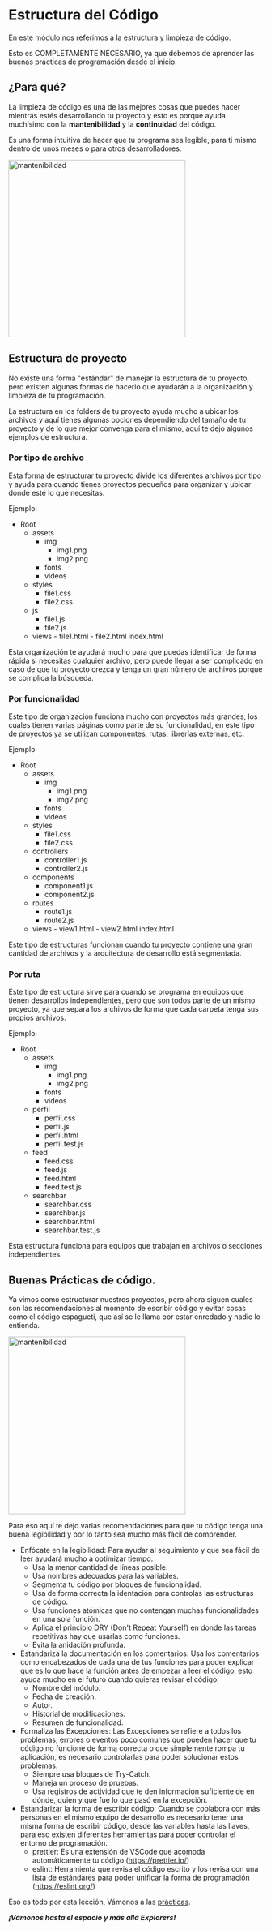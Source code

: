 # Estructura del Código

En este módulo nos referimos a la estructura y limpieza de código.

Esto es COMPLETAMENTE NECESARIO, ya que debemos de aprender las buenas prácticas de programación desde el inicio.

## ¿Para qué?

La limpieza de código es una de las mejores cosas que puedes hacer mientras estés desarrollando tu proyecto y esto es porque ayuda muchísimo con la **mantenibilidad** y la **continuidad** del código.

Es una forma intuitiva de hacer que tu programa sea legible, para ti mismo dentro de unos meses o para otros desarrolladores.

<img src="../images/mantenbilidad.jpg" alt="mantenibilidad" height="350">

## Estructura de proyecto

No existe una forma "estándar" de manejar la estructura de tu proyecto, pero existen algunas formas de hacerlo que ayudarán a la organización y limpieza de tu programación.

La estructura en los folders de tu proyecto ayuda mucho a ubicar los archivos y aquí tienes algunas opciones dependiendo del tamaño de tu proyecto y de lo que mejor convenga para el mismo, aquí te dejo algunos ejemplos de estructura.

### Por tipo de archivo

Esta forma de estructurar tu proyecto divide los diferentes archivos por tipo y ayuda para cuando tienes proyectos pequeños para organizar y ubicar donde esté lo que necesitas.

Ejemplo:

- Root
  - assets
    - img
      - img1.png
      - img2.png
    - fonts
    - videos
  - styles
    - file1.css
    - file2.css
  - js
    - file1.js
    - file2.js
  - views - file1.html - file2.html
    index.html

Esta organización te ayudará mucho para que puedas identificar de forma rápida si necesitas cualquier archivo, pero puede llegar a ser complicado en caso de que tu proyecto crezca y tenga un gran número de archivos porque se complica la búsqueda.

### Por funcionalidad

Este tipo de organización funciona mucho con proyectos más grandes, los cuales tienen varias páginas como parte de su funcionalidad, en este tipo de proyectos ya se utilizan componentes, rutas, librerías externas, etc.

Ejemplo

- Root
  - assets
    - img
      - img1.png
      - img2.png
    - fonts
    - videos
  - styles
    - file1.css
    - file2.css
  - controllers
    - controller1.js
    - controller2.js
  - components
    - component1.js
    - component2.js
  - routes
    - route1.js
    - route2.js
  - views - view1.html - view2.html
    index.html

Este tipo de estructuras funcionan cuando tu proyecto contiene una gran cantidad de archivos y la arquitectura de desarrollo está segmentada.

### Por ruta

Este tipo de estructura sirve para cuando se programa en equipos que tienen desarrollos independientes, pero que son todos parte de un mismo proyecto, ya que separa los archivos de forma que cada carpeta tenga sus propios archivos.

Ejemplo:

- Root
  - assets
    - img
      - img1.png
      - img2.png
    - fonts
    - videos
  - perfil
    - perfil.css
    - perfil.js
    - perfil.html
    - perfil.test.js
  - feed
    - feed.css
    - feed.js
    - feed.html
    - feed.test.js
  - searchbar
    - searchbar.css
    - searchbar.js
    - searchbar.html
    - searchbar.test.js

Esta estructura funciona para equipos que trabajan en archivos o secciones independientes.

## Buenas Prácticas de código.

Ya vimos como estructurar nuestros proyectos, pero ahora siguen cuales son las recomendaciones al momento de escribir código y evitar cosas como el código espagueti, que así se le llama por estar enredado y nadie lo entienda.

<img src="../images/espagueti.png" alt="mantenibilidad" height="350">

Para eso aquí te dejo varias recomendaciones para que tu código tenga una buena legibilidad y por lo tanto sea mucho más fácil de comprender.

- Enfócate en la legibilidad: Para ayudar al seguimiento y que sea fácil de leer ayudará mucho a optimizar tiempo.
  - Usa la menor cantidad de líneas posible.
  - Usa nombres adecuados para las variables.
  - Segmenta tu código por bloques de funcionalidad.
  - Usa de forma correcta la identación para controlas las estructuras de código.
  - Usa funciones atómicas que no contengan muchas funcionalidades en una sola función.
  - Aplica el principio DRY (Don't Repeat Yourself) en donde las tareas repetitivas hay que usarlas como funciones.
  - Evita la anidación profunda.
- Estandariza la documentación en los comentarios: Usa los comentarios como encabezados de cada una de tus funciones para poder explicar que es lo que hace la función antes de empezar a leer el código, esto ayuda mucho en el futuro cuando quieras revisar el código.
  - Nombre del módulo.
  - Fecha de creación.
  - Autor.
  - Historial de modificaciones.
  - Resumen de funcionalidad.
- Formaliza las Excepciones: Las Excepciones se refiere a todos los problemas, errores o eventos poco comunes que pueden hacer que tu código no funcione de forma correcta o que simplemente rompa tu aplicación, es necesario controlarlas para poder solucionar estos problemas.
  - Siempre usa bloques de Try-Catch.
  - Maneja un proceso de pruebas.
  - Usa registros de actividad que te den información suficiente de en dónde, quien y qué fue lo que pasó en la excepción.
- Estandarizar la forma de escribir código: Cuando se coolabora con más personas en el mismo equipo de desarrollo es necesario tener una misma forma de escribir código, desde las variables hasta las llaves, para eso existen diferentes herramientas para poder controlar el entorno de programación.
  - prettier: Es una extensión de VSCode que acomoda automáticamente tu código (https://prettier.io/)
  - eslint: Herramienta que revisa el código escrito y los revisa con una lista de estándares para poder unificar la forma de programación (https://eslint.org/)

Eso es todo por esta lección, Vámonos a las [prácticas](../practicas/README.md).

**_¡Vámonos hasta el espacio y más allá Explorers!_**
